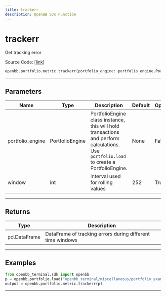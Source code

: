 ```yaml
---
title: trackerr
description: OpenBB SDK Function
---
```


# trackerr

Get tracking error

Source Code: [[link](https://github.com/OpenBB-finance/OpenBBTerminal/tree/main/openbb_terminal/portfolio/portfolio_model.py#L1344)]

```python
openbb.portfolio.metric.trackerr(portfolio_engine: portfolio_engine.PortfolioEngine, window: int = 252)
```

---

## Parameters

| Name | Type | Description | Default | Optional |
| ---- | ---- | ----------- | ------- | -------- |
| portfolio_engine | PortfolioEngine | PortfolioEngine class instance, this will hold transactions and perform calculations.<br/>Use `portfolio.load` to create a PortfolioEngine. | None | False |
| window | int | Interval used for rolling values | 252 | True |


---

## Returns

| Type | Description |
| ---- | ----------- |
| pd.DataFrame | DataFrame of tracking errors during different time windows |
---

## Examples

```python
from openbb_terminal.sdk import openbb
p = openbb.portfolio.load("openbb_terminal/miscellaneous/portfolio_examples/holdings/example.csv")
output = openbb.portfolio.metric.trackerr(p)
```

---

